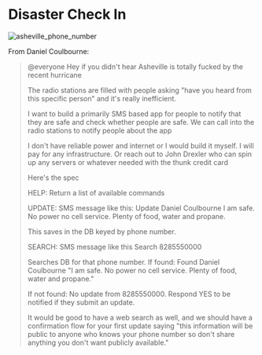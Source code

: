 # Disaster Check In

![asheville_phone_number](https://github.com/user-attachments/assets/e65312f4-ebbe-45b1-8c4e-622580812bee)

From Daniel Coulbourne:

> @everyone Hey if you didn't hear Asheville is totally fucked by the recent hurricane
>
> The radio stations are filled with people asking "have you heard from this specific person" and it's really inefficient.
>
> I want to build a primarily SMS based app for people to notify that they are safe and check whether people are safe. We can call into the radio stations to notify people about the app
>
> I don't have reliable power and internet or I would build it myself. I will pay for any infrastructure. Or reach out to John Drexler who can spin up any servers or whatever needed with the thunk credit card
>
> Here's the spec
>
> HELP:
> Return a list of available commands
>
> UPDATE:
> SMS message like this:
> Update Daniel Coulbourne
> I am safe. No power no cell service. Plenty of food, water and propane.
>
> This saves in the DB keyed by phone number.
>
> SEARCH:
> SMS message like this
> Search 8285550000
> 
> Searches DB for that phone number.
> If found:
> Found Daniel Coulbourne
> "I am safe. No power no cell service. Plenty of food, water and propane."
>
> If not found:
> No update from 8285550000. Respond YES to be notified if they submit an update.
> 
> It would be good to have a web search as well, and we should have a confirmation flow for your first update saying "this information will be public to anyone who knows your phone number so don't share anything you don't want publicly available."
